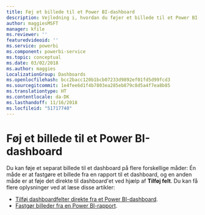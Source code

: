 ```yaml
---
title: Føj et billede til et Power BI-dashboard
description: Vejledning i, hvordan du føjer et billede til et Power BI-dashboard.
author: maggiesMSFT
manager: kfile
ms.reviewer: ''
featuredvideoid: ''
ms.service: powerbi
ms.component: powerbi-service
ms.topic: conceptual
ms.date: 03/02/2018
ms.author: maggies
LocalizationGroup: Dashboards
ms.openlocfilehash: bcc2bacc120b1bcb07233d9892ef01fd5d99fcd3
ms.sourcegitcommit: 1e4fee6d1f4b7803ea285eb879c8d5a4f7ea8b85
ms.translationtype: HT
ms.contentlocale: da-DK
ms.lasthandoff: 11/16/2018
ms.locfileid: "51717740"
---
```

# <a name="add-an-image-to-a-power-bi-dashboard"></a>Føj et billede til et Power BI-dashboard
Du kan føje et separat billede til et dashboard på flere forskellige måder: Én måde er at fastgøre et billede fra en rapport til et dashboard, og en anden måde er at føje det direkte til dashboard'et ved hjælp af **Tilføj felt**.  Du kan få flere oplysninger ved at læse disse artikler:

* [Tilføj dashboardfelter direkte fra et Power BI-dashboard](service-dashboard-add-widget.md).
* [Fastgør billeder fra en Power BI-rapport](service-dashboard-pin-tile-from-report.md).

